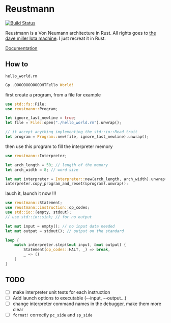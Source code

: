 # Reustmann

[![Build Status](https://travis-ci.org/Kerosene2000/Reustmann.svg?branch=master)](https://travis-ci.org/Kerosene2000/Reustmann)

Reustmann is a Von Neumann architecture in Rust.
All rights goes to [the dave miller Iota machine](http://www.millermattson.com/dave/?p=174).
I just recreat it in Rust.

[Documentation](http://Kerosene2000.github.io/reustmann/reustmann/)

## How to

`hello_world.rm`
```rust
Gp..OOOOOOOOOOOOHTFello World!
```

first create a program, from a file for example
```rust
use std::fs::File;
use reustmann::Program;

let ignore_last_newline = true;
let file = File::open("./hello_world.rm").unwrap();

// it accept anything implementing the std::io::Read trait
let program = Program::new(file, ignore_last_newline).unwrap();
```

then use this program to fill the interpreter memory
```rust
use reustmann::Interpreter;

let arch_length = 50; // length of the memory
let arch_width = 8; // word size

let mut interpreter = Interpreter::new(arch_length, arch_width).unwrap();
interpreter.copy_program_and_reset(&program).unwrap();
```

lauch it, launch it now !!!
```rust
use reustmann::Statement;
use reustmann::instruction::op_codes;
use std::io::{empty, stdout};
// use std::io::sink; // for no output

let mut input = empty(); // no input data needed
let mut output = stdout(); // output on the standard

loop {
    match interpreter.step(&mut input, &mut output) {
        Statement(op_codes::HALT, _) => break,
        _ => ()
    }
}
```


## TODO

* [ ] make interpreter unit tests for each instruction
* [ ] Add launch options to executable (--input, --output...)
* [ ] change interpreter command names in the debugger, make them more clear
* [ ] `format!` correctly `pc_side` and `sp_side`

